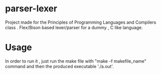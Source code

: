# parser-lexer
Project made for the Principles of Programming Languages and Compilers class . Flex/Bison  based lexer/parser for a dummy , C like language. 

# Usage
In order to run it , just run the make file with "make -f makefile_name" command and then the produced executable './a.out'.

